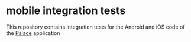 # mobile integration tests
This repository contains integration tests for the Android and iOS code of the [Palace](https://thepalaceproject.org/) application
